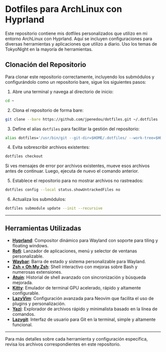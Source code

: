 # Dotfiles para ArchLinux con Hyprland

Este repositorio contiene mis dotfiles personalizados que utilizo en mi entorno ArchLinux con Hyprland. Aquí se incluyen configuraciones para diversas herramientas y aplicaciones que utilizo a diario. Uso los temas de TokyoNight en la mayoría de herramientas.

## Clonación del Repositorio

Para clonar este repositorio correctamente, incluyendo los submódulos y configurándolo como un repositorio bare, sigue los siguientes pasos:

1. Abre una terminal y navega al directorio de inicio:

```bash
cd ~
```

2. Clona el repositorio de forma bare:

```bash
git clone --bare https://github.com/jpenedou/dotfiles.git ~/.dotfiles
```

3. Define el alias `dotfiles` para facilitar la gestión del repositorio:

```bash
alias dotfiles='/usr/bin/git --git-dir=$HOME/.dotfiles/ --work-tree=$HOME'
```

4. Evita sobrescribir archivos existentes:

```bash
dotfiles checkout
```

Si ves mensajes de error por archivos existentes, mueve esos archivos antes de continuar. Luego, ejecuta de nuevo el comando anterior.

5. Establece el repositorio para no mostrar archivos no rastreados:

```bash
dotfiles config --local status.showUntrackedFiles no
```

6. Actualiza los submódulos:

```bash
dotfiles submodule update --init --recursive
```

---

## Herramientas Utilizadas

* **[Hyprland](https://hyprland.org/)**: Compositor dinámico para Wayland con soporte para tiling y floating windows.
* **[Rofi](https://github.com/lbonn/rofi)**: Lanzador de aplicaciones, menú y selector de ventanas personalizable.
* **[Waybar](https://github.com/Alexays/Waybar)**: Barra de estado y sistema personalizable para Wayland.
* **[Zsh + Oh My Zsh](https://ohmyz.sh/)**: Shell interactivo con mejoras sobre Bash y numerosas extensiones.
* **[Atuin](https://github.com/ellie/atuin)**: Historial de shell avanzado con sincronización y búsqueda mejorada.
* **[Kitty](https://sw.kovidgoyal.net/kitty/)**: Emulador de terminal GPU acelerado, rápido y altamente configurable.
* **[LazyVim](https://lazyvim.org/)**: Configuración avanzada para Neovim que facilita el uso de plugins y personalización.
* **[Yazi](https://github.com/sxyazi/yazi)**: Explorador de archivos rápido y minimalista basado en la línea de comandos.
* **[Lazygit](https://github.com/jesseduffield/lazygit)**: Interfaz de usuario para Git en la terminal, simple y altamente funcional.

---

Para más detalles sobre cada herramienta y configuración específica, revisa los archivos correspondientes en este repositorio.
